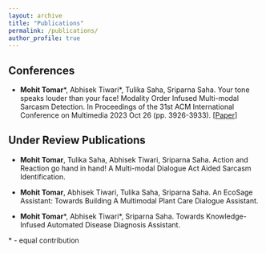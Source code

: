 ```yaml
---
layout: archive
title: "Publications"
permalink: /publications/
author_profile: true
---
```


<!-- For recent publications please refer to my [Google Scholar's page](). -->

## Conferences

* **Mohit Tomar**\*, Abhisek Tiwari\*, Tulika Saha, Sriparna Saha. Your tone speaks louder than your face! Modality Order Infused Multi-modal Sarcasm Detection. In Proceedings of the 31st ACM International Conference on Multimedia 2023 Oct 26 (pp. 3926-3933). \[[Paper](https://dl.acm.org/doi/10.1145/3581783.3612528)\]

## Under Review Publications

* **Mohit Tomar**, Tulika Saha, Abhisek Tiwari, Sriparna Saha. Action and Reaction go hand in hand! A Multi-modal Dialogue Act Aided Sarcasm Identification.

* **Mohit Tomar**, Abhisek Tiwari, Tulika Saha, Sriparna Saha. An EcoSage Assistant: Towards Building A Multimodal Plant Care Dialogue Assistant.

* **Mohit Tomar**\*, Abhisek Tiwari\*, Sriparna Saha. Towards Knowledge-Infused Automated Disease Diagnosis Assistant.

\* - equal contribution




